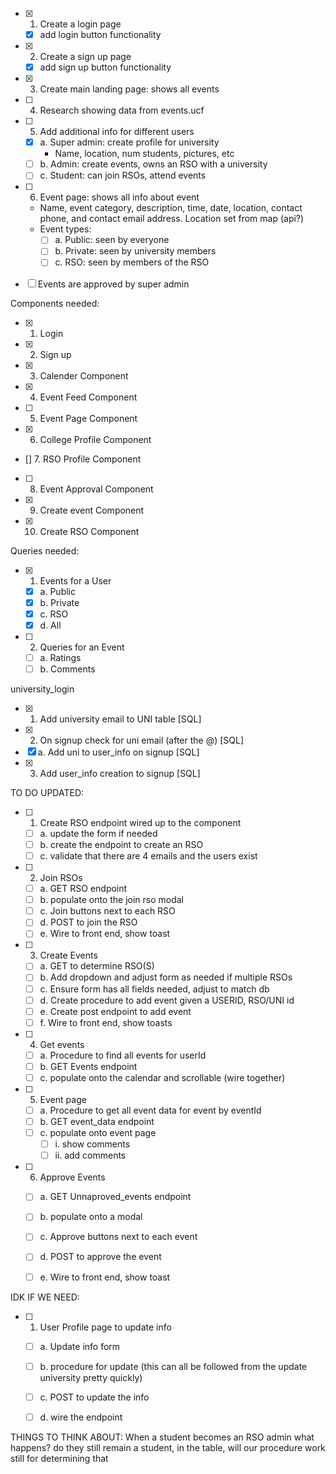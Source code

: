 - [x] 1. Create a login page
  - [x] add login button functionality
- [x] 2. Create a sign up page
  - [x] add sign up button functionality
- [x] 3. Create main landing page: shows all events
- [ ] 4. Research showing data from events.ucf
- [ ] 5. Add additional info for different users
  - [X] a. Super admin: create profile for university
    - Name, location, num students, pictures, etc
  - [ ] b. Admin: create events, owns an RSO with a university
  - [ ] c. Student: can join RSOs, attend events
- [ ] 6. Event page: shows all info about event

  - Name, event category, description, time, date, location, contact phone, and contact email address. Location set from map (api?)
  - Event types:
    - [ ] a. Public: seen by everyone
    - [ ] b. Private: seen by university members
    - [ ] c. RSO: seen by members of the RSO

- [ ] Events are approved by super admin

Components needed:

- [x] 1. Login
- [x] 2. Sign up
- [x] 3. Calender Component
- [x] 4. Event Feed Component
- [ ] 5. Event Page Component
- [x] 6. College Profile Component
- [] 7. RSO Profile Component
- [ ] 8. Event Approval Component
- [x] 9. Create event Component
- [x] 10. Create RSO Component

Queries needed:

- [x] 1. Events for a User
  - [x] a. Public
  - [x] b. Private
  - [x] c. RSO
  - [x] d. All
- [ ] 2. Queries for an Event
  - [ ] a. Ratings
  - [ ] b. Comments

university_login
- [x] 1. Add university email to UNI table [SQL]
- [x] 2. On signup check for uni email (after the @) [SQL]
-   [x] a. Add uni to user_info on signup [SQL]
- [x] 3. Add user_info creation to signup [SQL]


TO DO UPDATED:
- [ ] 1. Create RSO endpoint wired up to the component
  -[ ] a. update the form if needed
  -[ ] b. create the endpoint to create an RSO
  -[ ] c. validate that there are 4 emails and the users exist

- [ ] 2. Join RSOs
  -[ ] a. GET RSO endpoint
  -[ ] b. populate onto the join rso modal
  -[ ] c. Join buttons next to each RSO
  -[ ] d. POST to join the RSO
  -[ ] e. Wire to front end, show toast

- [ ] 3. Create Events
  -[ ] a. GET to determine RSO(S)
  -[ ] b. Add dropdown and adjust form as needed if multiple RSOs
  -[ ] c. Ensure form has all fields needed, adjust to match db
  -[ ] d. Create procedure to add event given a USERID, RSO/UNI id
  -[ ] e. Create post endpoint to add event
  -[ ] f. Wire to front end, show toasts

- [ ] 4. Get events
  -[ ] a. Procedure to find all events for userId
  -[ ] b. GET Events endpoint
  -[ ] c. populate onto the calendar and scrollable (wire together)

- [ ] 5. Event page
  -[ ] a. Procedure to get all event data for event by eventId
  -[ ] b. GET event_data endpoint
  -[ ] c. populate onto event page
    -[ ] i. show comments
    -[ ] ii. add comments

- [ ] 6. Approve Events
  -[ ] a. GET Unnaproved_events endpoint
  -[ ] b. populate onto a modal
  -[ ] c. Approve buttons next to each event
  -[ ] d. POST to approve the event
  -[ ] e. Wire to front end, show toast


IDK IF WE NEED:
- [ ] 1. User Profile page to update info
  -[ ] a. Update info form
  -[ ] b. procedure for update (this can all be followed from the update university pretty quickly)
  -[ ] c. POST to update the info
  -[ ] d. wire the endpoint


THINGS TO THINK ABOUT: When a student becomes an RSO admin what happens? do they still remain a student, in the table, will our procedure work still for determining that
